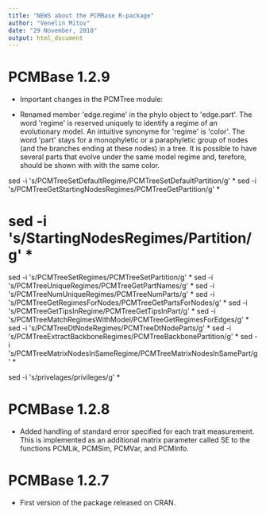 ```yaml
---
title: "NEWS about the PCMBase R-package"
author: "Venelin Mitov"
date: "29 November, 2018"
output: html_document
---
```


# PCMBase 1.2.9
* Important changes in the PCMTree module: 
- Renamed member 'edge.regime' in the phylo object to 'edge.part'. The word 
'regime' is reserved uniquely to identify a regime of an evolutionary model. An
intuitive synonyme for 'regime' is 'color'. The word 'part' stays for a 
monophyletic or a paraphyletic group of nodes (and the branches ending at these 
nodes) in a tree. It is possible to have several parts that evolve under the 
same model regime and, terefore, should be shown with with the same color.

sed -i 's/PCMTreeSetDefaultRegime/PCMTreeSetDefaultPartition/g' *
sed -i 's/PCMTreeGetStartingNodesRegimes/PCMTreeGetPartition/g' *
# sed -i 's/StartingNodesRegimes/Partition/g' *
sed -i 's/PCMTreeSetRegimes/PCMTreeSetPartition/g' *
sed -i 's/PCMTreeUniqueRegimes/PCMTreeGetPartNames/g' *
sed -i 's/PCMTreeNumUniqueRegimes/PCMTreeNumParts/g' *
sed -i 's/PCMTreeGetRegimesForNodes/PCMTreeGetPartsForNodes/g' *
sed -i 's/PCMTreeGetTipsInRegime/PCMTreeGetTipsInPart/g' *
sed -i 's/PCMTreeMatchRegimesWithModel/PCMTreeGetRegimesForEdges/g' *
sed -i 's/PCMTreeDtNodeRegimes/PCMTreeDtNodeParts/g' *
sed -i 's/PCMTreeExtractBackboneRegimes/PCMTreeBackbonePartition/g' *
sed -i 's/PCMTreeMatrixNodesInSameRegime/PCMTreeMatrixNodesInSamePart/g' *
 
sed -i 's/privelages/privileges/g' *

# PCMBase 1.2.8
* Added handling of standard error specified for each trait measurement. This is 
implemented as an additional matrix parameter called SE to the functions PCMLik, 
PCMSim, PCMVar, and PCMInfo.


# PCMBase 1.2.7
* First version of the package released on CRAN.

